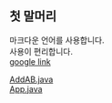 ## 첫 말머리
마크다운 언어를 사용합니다.  
사용이 편리합니다.  
[google link](https://www.google.com/)  
  
[AddAB.java](https://github.com/BoGyeong1/study_javas/blob/master/src/AddAB.java)  
[App.java](https://github.com/BoGyeong1/study_javas/blob/master/src/App.java)
